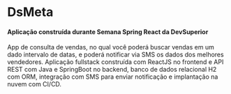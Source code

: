 # DsMeta
#### Aplicação construída durante Semana Spring React da DevSuperior

App de consulta de vendas, no qual você poderá buscar vendas em um dado intervalo de datas, e poderá notificar via SMS os dados dos melhores vendedores. 
Aplicação fullstack construída com ReactJS no frontend e API REST com Java e SpringBoot no backend, banco de dados relacional H2 com ORM, integração com SMS para enviar notificação e implantação na nuvem com CI/CD.
